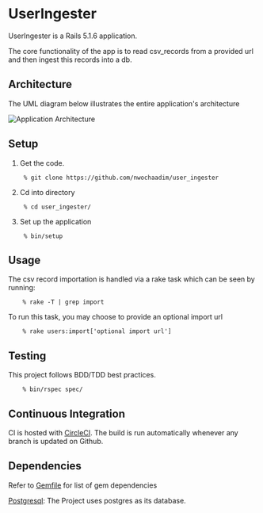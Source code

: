 # UserIngester

UserIngester is a Rails 5.1.6 application.

The core functionality of the app is to read csv_records from a provided url and then ingest this records into a db.

## Architecture

The UML diagram below illustrates the entire application's architecture

![Application Architecture](https://i.imgur.com/Lav3v9c.png)

## Setup

1. Get the code.

        % git clone https://github.com/nwochaadim/user_ingester

2. Cd into directory

        % cd user_ingester/

3. Set up the application

        % bin/setup

## Usage
The csv record importation is handled via a rake task which can be seen by running:

        % rake -T | grep import

To run this task, you may choose to provide an optional import url

        % rake users:import['optional import url']

## Testing

This project follows BDD/TDD best practices.

        % bin/rspec spec/

## Continuous Integration

CI is hosted with [CircleCI](https://circleci.com/gh/nwochaadim/user_ingester). The
build is run automatically whenever any branch is updated on Github.

## Dependencies
Refer to [Gemfile](https://github.com/nwochaadim/user_ingester/blob/master/Gemfile) for list of gem dependencies

[Postgresql](http://www.postgresqltutorial.com/install-postgresql/): The Project uses postgres as its database.
